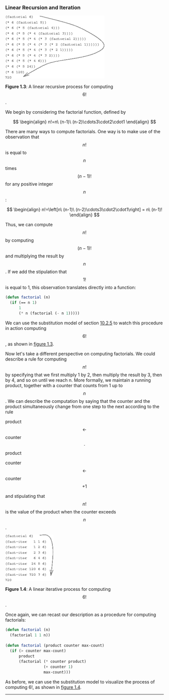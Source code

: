 ### Linear Recursion and Iteration

<a name="figure-3"></a>
![A linear recursive process for computing 6 factorial](images/ch1-Z-G-7.png)

**Figure 1.3**:  A linear recursive process for computing $$6!$$.

We begin by considering the factorial function, defined by

$$
\begin{align}
n!=n\ (n-1)\ (n-2)\cdots3\cdot2\cdot1
\end{align}
$$

There are many ways to compute factorials. One way is to make use of the observation that $$n!$$ is equal to $$n$$ times $$(n - 1)!$$ for any positive integer $$n$$:

$$
\begin{align}
n!=\left[n\ (n-1)\ (n-2)\cdots3\cdot2\cdot1\right] = n\ (n-1)!
\end{align}
$$

Thus, we can compute $$n!$$ by computing $$(n - 1)!$$ and multiplying the result by $$n$$. If we add the stipulation that $$1!$$ is equal to 1, this observation translates directly into a function:

```lisp
(defun factorial (n)
  (if (== n 1)
      1
      (* n (factorial (- n 1)))))
```

We can use the substitution model of section [10.2.5](the-substitution-model-for-function-application.html) to watch this procedure in action computing $$6!$$, as shown in [figure 1.3](#figure-3).

Now let's take a different perspective on computing factorials. We could describe a rule for computing $$n!$$ by specifying that we first multiply 1 by 2, then multiply the result by 3, then by 4, and so on until we reach n. More formally, we maintain a running product, together with a counter that counts from 1 up to $$n$$. We can describe the computation by saying that the counter and the product simultaneously change from one step to the next according to the rule

product $$\gets$$ counter $$\cdot$$ product

counter $$\gets$$ counter $$+ 1$$

and stipulating that $$n!$$ is the value of the product when the counter exceeds $$n$$.

<a name="figure-4"></a>
![A linear iterative process for computing 6 factorial](images/ch1-Z-G-10.png)

**Figure 1.4**:  A linear iterative process for computing $$6!$$.

Once again, we can recast our description as a procedure for computing factorials:

```lisp
(defun factorial (n)
  (factorial 1 1 n))

(defun factorial (product counter max-count)
  (if (> counter max-count)
      product
      (factorial (* counter product)
                 (+ counter 1)
                 max-count)))
```

As before, we can use the substitution model to visualize the process of computing 6!, as shown in [figure 1.4](#figure-4).

----

[^1]: 






